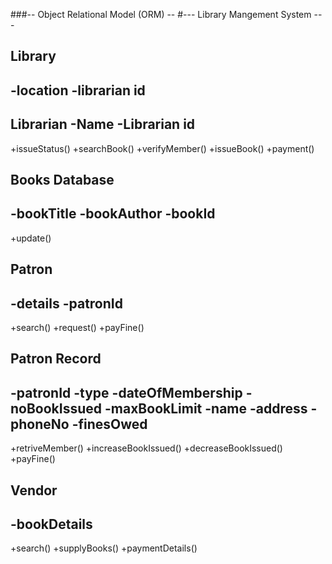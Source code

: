 ###-- Object Relational Model (ORM) --
#--- Library Mangement System ---

Library 
--------------------                       
-location
-librarian id 
--------------------

Librarian
-Name
-Librarian id 
--------------------
+issueStatus()
+searchBook()
+verifyMember()
+issueBook()
+payment()

Books Database
--------------------
-bookTitle
-bookAuthor
-bookId
--------------------
+update()

Patron
--------------------
-details
-patronId
--------------------
+search()
+request()
+payFine()

Patron Record
--------------------
-patronId
-type
-dateOfMembership
-noBookIssued
-maxBookLimit
-name
-address
-phoneNo
-finesOwed
--------------------
+retriveMember()
+increaseBookIssued()
+decreaseBookIssued()
+payFine()

Vendor
--------------------
-bookDetails
--------------------
+search()
+supplyBooks()
+paymentDetails()


   


